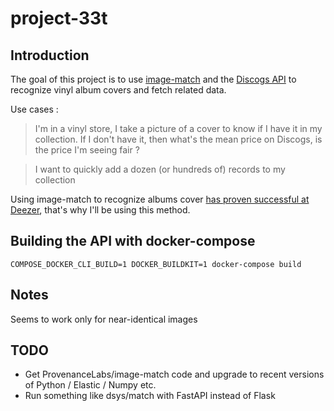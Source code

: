 # project-33t

## Introduction

The goal of this project is to use [image-match](https://github.com/ProvenanceLabs/image-match) and the [Discogs API](https://www.discogs.com/developers) to recognize vinyl album covers and fetch related data. 

Use cases : 

> I'm in a vinyl store, I take a picture of a cover to know if I have it in my collection. If I don't have it, then what's the mean price on Discogs, is the price I'm seeing fair ?

> I want to quickly add a dozen (or hundreds of) records to my collection

Using image-match to recognize albums cover [has proven successful at Deezer](https://deezer.io/matching-albums-through-cover-art-fingerprinting-bdca82cd17dc), that's why I'll be using this method.

## Building the API with docker-compose

```
COMPOSE_DOCKER_CLI_BUILD=1 DOCKER_BUILDKIT=1 docker-compose build
```

## Notes

Seems to work only for near-identical images

## TODO

- Get ProvenanceLabs/image-match code and upgrade to recent versions of Python / Elastic / Numpy etc.
- Run something like dsys/match with FastAPI instead of Flask
